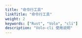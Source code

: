 ```yaml
---
title: "命令行工具"
linkTitle: "命令行工具"
weight: 2
keywords: ["Rust", "Volo", "cli"]
description: "Volo-cli 使用说明"
---
```


